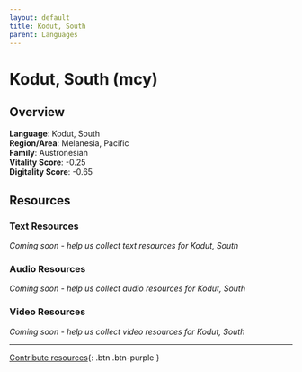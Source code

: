 ```yaml
---
layout: default
title: Kodut, South
parent: Languages
---
```


# Kodut, South (mcy)

## Overview

**Language**: Kodut, South  
**Region/Area**: Melanesia, Pacific  
**Family**: Austronesian  
**Vitality Score**: -0.25  
**Digitality Score**: -0.65  

## Resources

### Text Resources
*Coming soon - help us collect text resources for Kodut, South*

### Audio Resources
*Coming soon - help us collect audio resources for Kodut, South*

### Video Resources
*Coming soon - help us collect video resources for Kodut, South*

---

[Contribute resources](https://fairtrain.github.io/){: .btn .btn-purple }
